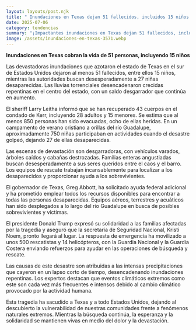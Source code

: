 ```yaml
---
layout: layouts/post.njk
title: " Inundaciones en Texas dejan 51 fallecidos, incluidos 15 niños " 
date: 2025-07-06
category: tendencias
summary: "¡Impactantes inundaciones en Texas dejan 51 fallecidos, incluidos 15 niños desaparecidos durante un campamento de verano! La tragedia golpea con fuerza a este estado de EE. UU., con un desgarrador relato de búsqueda y rescate en medio de un paisaje devastado por las crecidas repentinas. El gobernador de Texas pide ayuda federal mientras continúan las labores de rescate. ¡Una historia que refleja la devastación y la solidaridad en tiempos de crisis climática!"
image: /assets/inundaciones-en-texas-3571.webp
---
```


**Inundaciones en Texas cobran la vida de 51 personas, incluyendo 15 niños**



Las devastadoras inundaciones que azotaron el estado de Texas en el sur de Estados Unidos dejaron al menos 51 fallecidos, entre ellos 15 niños, mientras las autoridades buscan desesperadamente a 27 niñas desaparecidas. Las lluvias torrenciales desencadenaron crecidas repentinas en el centro del estado, con un saldo desgarrador que continúa en aumento.



El sheriff Larry Leitha informó que se han recuperado 43 cuerpos en el condado de Kerr, incluyendo 28 adultos y 15 menores. Se estima que al menos 850 personas han sido evacuadas, ocho de ellas heridas. En un campamento de verano cristiano a orillas del río Guadalupe, aproximadamente 750 niñas participaban en actividades cuando el desastre golpeó, dejando 27 de ellas desaparecidas.



Las escenas de devastación son desgarradoras, con vehículos varados, árboles caídos y cabañas destrozadas. Familias enteras angustiadas buscan desesperadamente a sus seres queridos entre el caos y el barro. Los equipos de rescate trabajan incansablemente para localizar a los desaparecidos y proporcionar ayuda a los sobrevivientes.



El gobernador de Texas, Greg Abbott, ha solicitado ayuda federal adicional y ha prometido emplear todos los recursos disponibles para encontrar a todas las personas desaparecidas. Equipos aéreos, terrestres y acuáticos han sido desplegados a lo largo del río Guadalupe en busca de posibles sobrevivientes y víctimas.



El presidente Donald Trump expresó su solidaridad a las familias afectadas por la tragedia y aseguró que la secretaria de Seguridad Nacional, Kristi Noem, pronto llegará al lugar. La respuesta de emergencia ha movilizado a unos 500 rescatistas y 14 helicópteros, con la Guardia Nacional y la Guardia Costera enviando refuerzos para ayudar en las operaciones de búsqueda y rescate.



Las causas de este desastre son atribuidas a las intensas precipitaciones que cayeron en un lapso corto de tiempo, desencadenando inundaciones repentinas. Los expertos destacan que eventos climáticos extremos como este son cada vez más frecuentes e intensos debido al cambio climático provocado por la actividad humana.



Esta tragedia ha sacudido a Texas y a todo Estados Unidos, dejando al descubierto la vulnerabilidad de nuestras comunidades frente a fenómenos naturales extremos. Mientras la búsqueda continúa, la esperanza y la solidaridad se mantienen vivas en medio del dolor y la devastación.
